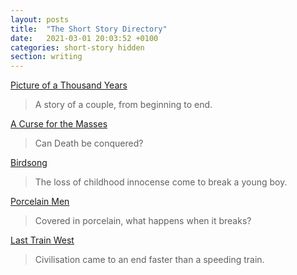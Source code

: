 ```yaml
---
layout: posts
title:  "The Short Story Directory"
date:   2021-03-01 20:03:52 +0100
categories: short-story hidden
section: writing
---
```


[Picture of a Thousand Years][picture-of-1000-years]
> A story of a couple, from beginning to end.

[A Curse for the Masses][curse-for-the-masses]
> Can Death be conquered?

[Birdsong][birdsong]
> The loss of childhood innocense come to break a young boy.

[Porcelain Men][porcelain-men]
> Covered in porcelain, what happens when it breaks?

[Last Train West][last-train-west]
> Civilisation came to an end faster than a speeding train.

[picture-of-1000-years]: https://www.naomiwiren.com/blog/short-story/picture-of-a-thousand-years
[curse-for-the-masses]: https://www.naomiwiren.com/blog/short-story/a-curse-for-the-masses
[birdsong]: https://www.naomiwiren.com/blog/short-story/birdsong
[porcelain-men]: https://www.naomiwiren.com/blog/short-story/porcelain-men
[last-train-west]: https://www.naomiwiren.com/blog/short-story/last-train-west